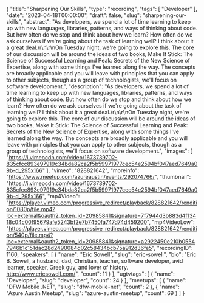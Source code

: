 {
  "title": "Sharpening Our Skills",
  "type": "recording",
  "tags": [
    "Developer"
  ],
  "date": "2023-04-18T00:00:00",
  "draft": false,
  "slug": "sharpening-our-skills",
  "abstract": "As developers, we spend a lot of time learning to keep up with new languages, libraries, patterns, and ways of thinking about code. But how often do we stop and think about how we learn? How often do we ask ourselves if we're going about the task of learning well? I think about it a great deal.\r\n\r\nOn Tuesday night, we're going to explore this. The core of our discussion will be around the ideas of two books, Make It Stick: The Science of Successful Learning and Peak: Secrets of the New Science of Expertise, along with some things I've learned along the way. The concepts are broadly applicable and you will leave with principles that you can apply to other subjects, though as a group of technologists, we'll focus on software development.",
  "description": "As developers, we spend a lot of time learning to keep up with new languages, libraries, patterns, and ways of thinking about code. But how often do we stop and think about how we learn? How often do we ask ourselves if we're going about the task of learning well? I think about it a great deal.\r\n\r\nOn Tuesday night, we're going to explore this. The core of our discussion will be around the ideas of two books, Make It Stick: The Science of Successful Learning and Peak: Secrets of the New Science of Expertise, along with some things I've learned along the way. The concepts are broadly applicable and you will leave with principles that you can apply to other subjects, though as a group of technologists, we'll focus on software development.",
  "images": [
    "https://i.vimeocdn.com/video/1673739702-835cfcc893e97919c34bda82ca2f5b59971977cec54e2594bf047aed7649a09b-d_295x166"
  ],
  "vimeo": "828821642",
  "moreinfo": "https://www.meetup.com/azureaustin/events/292074766/",
  "thumbnail": "https://i.vimeocdn.com/video/1673739702-835cfcc893e97919c34bda82ca2f5b59971977cec54e2594bf047aed7649a09b-d_295x166",
  "mp4Video": "https://player.vimeo.com/progressive_redirect/playback/828821642/rendition/1080p/file.mp4?loc=external&oauth2_token_id=20985841&signature=7f7944d3b883d4f13418c04c00f95679afe5243bf2e7b7450fa747d74d459200",
  "mp4VideoLow": "https://player.vimeo.com/progressive_redirect/playback/828821642/rendition/540p/file.mp4?loc=external&oauth2_token_id=20985841&signature=a2922450e210b05547946b1c151dac28d2490084d02c58434bcb75a912d36fe5",
  "recordingID": 1160,
  "speakers": [
    {
      "name": "Eric Sowell",
      "slug": "eric-sowell",
      "bio": "Eric B. Sowell, a husband, dad, Christian, teacher, software developer, avid learner, speaker, Greek guy, and lover of history.  http://www.ericsowell.com/",
      "count": 11
    }
  ],
  "ugtvtags": [
    {
      "name": "Developer",
      "slug": "developer",
      "count": 24
    }
  ],
  "meetups": [
    {
      "name": "DFW Mobile .NET",
      "slug": "dfw-mobile-net",
      "count": 2
    },
    {
      "name": "Azure Austin Meetup",
      "slug": "azure-austin-meetup",
      "count": 69
    }
  ]
}